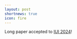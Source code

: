 ```yaml
---
layout: post
shortnews: true
icon: fire
---
```

Long paper accepted to [IUI 2024][link2]!

[link2]: https://iui.acm.org/2024/

